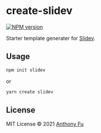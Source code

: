 # create-slidev

[![NPM version](https://img.shields.io/npm/v/create-slidev?color=3AB9D4&label=)](https://www.npmjs.com/package/create-slidev)

Starter template generater for [Slidev](https://sli.dev).

## Usage

```bash
npm init slidev
```

or

```bash
yarn create slidev
```

## License

MIT License © 2021 [Anthony Fu](https://github.com/antfu)

